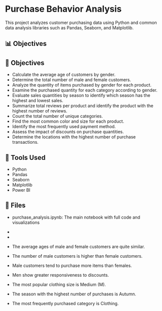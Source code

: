# Purchase Behavior Analysis

This project analyzes customer purchasing data using Python and common data analysis libraries such as Pandas, Seaborn, and Matplotlib.

## 📊 Objectives

## 📌 Objectives

- Calculate the average age of customers by gender.
- Determine the total number of male and female customers.
- Analyze the quantity of items purchased by gender for each product.
- Examine the purchased quantity for each category according to gender.
- Evaluate sales quantities by season to identify which season has the highest and lowest sales.
- Summarize total reviews per product and identify the product with the highest number of reviews.
- Count the total number of unique categories.
- Find the most common color and size for each product.
- Identify the most frequently used payment method.
- Assess the impact of discounts on purchase quantities.
- Determine the locations with the highest number of purchase transactions.

## 🧰 Tools Used

- Python
- Pandas
- Seaborn
- Matplotlib
- Power BI


## 📁 Files

- purchase_analysis.ipynb: The main notebook with full code and visualizations
- 
-

- The average ages of male and female customers are quite similar.
- The number of male customers is higher than female customers.
- Male customers tend to purchase more items than females.
- Men show greater responsiveness to discounts.
- The most popular clothing size is Medium (M).
- The season with the highest number of purchases is Autumn.
- The most frequently purchased category is Clothing.
